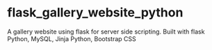 # flask_gallery_website_python
A gallery website using flask for server side scripting. Built with flask Python, MySQL, Jinja Python, Bootstrap CSS
